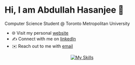 # Hi, I am Abdullah Hasanjee 👋
Computer Science Student @ Toronto Metropolitan University 
- 🌐 Visit my personal [website](https://haabdullah.github.io/me/)
- ✍️ Connect with me on [linkedIn](https://www.linkedin.com/in/abdullah-hasanjee/)
- ✉️ Reach out to me with [email](mailto:abdullah.hasanjee@gmail.com)
<p align="center">
  <a href="https://skillicons.dev">
    <img src="https://skillicons.dev/icons?i=python,java,cpp,react,flask,html,css,js,git,react,postgres,figma" alt="My Skills">
  </a>
</p>

